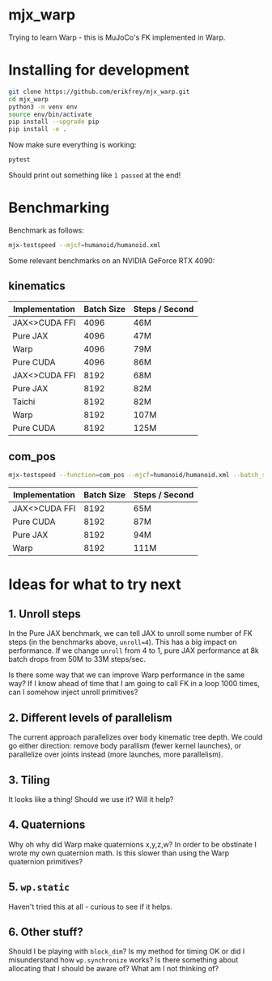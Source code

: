 # mjx_warp

Trying to learn Warp - this is MuJoCo's FK implemented in Warp.

# Installing for development

```bash
git clone https://github.com/erikfrey/mjx_warp.git
cd mjx_warp
python3 -m venv env
source env/bin/activate
pip install --upgrade pip
pip install -e .
```

Now make sure everything is working:

```bash
pytest
```

Should print out something like `1 passed` at the end!

# Benchmarking

Benchmark as follows:

```bash
mjx-testspeed --mjcf=humanoid/humanoid.xml
```

Some relevant benchmarks on an NVIDIA GeForce RTX 4090:

## kinematics

| Implementation   | Batch Size |  Steps / Second |
| ---------------- | ---------- | --------------- |
| JAX<>CUDA FFI    | 4096       |  46M            |
| Pure JAX         | 4096       |  47M            |
| Warp             | 4096       |  79M            |
| Pure CUDA        | 4096       |  86M            |
| JAX<>CUDA FFI    | 8192       |  68M            |
| Pure JAX         | 8192       |  82M            |
| Taichi           | 8192       |  82M            |
| Warp             | 8192       |  107M           |
| Pure CUDA        | 8192       |  125M           |

## com_pos

```bash
mjx-testspeed --function=com_pos --mjcf=humanoid/humanoid.xml --batch_size=8192
```

| Implementation   | Batch Size |  Steps / Second |
| ---------------- | ---------- | --------------- |
| JAX<>CUDA FFI    | 8192       |  65M            |
| Pure CUDA        | 8192       |  87M            |
| Pure JAX         | 8192       |  94M            |
| Warp             | 8192       |  111M           |


# Ideas for what to try next

## 1. Unroll steps

In the Pure JAX benchmark, we can tell JAX to unroll some number of FK steps (in the benchmarks above, `unroll=4`).  This has a big impact on performance.  If we change `unroll` from 4 to 1, pure JAX performance at 8k batch drops from 50M to 33M steps/sec.

Is there some way that we can improve Warp performance in the same way?  If I know ahead of time that I am going to call FK in a loop 1000 times, can I somehow inject unroll primitives?

## 2. Different levels of parallelism

The current approach parallelizes over body kinematic tree depth.  We could go either direction: remove body parallism (fewer kernel launches), or parallelize over joints instead (more launches, more parallelism).

## 3. Tiling

It looks like a thing!  Should we use it?  Will it help?

## 4. Quaternions

Why oh why did Warp make quaternions x,y,z,w?  In order to be obstinate I wrote my own quaternion math.  Is this slower than using the Warp quaternion primitives?

## 5. `wp.static`

Haven't tried this at all - curious to see if it helps.

## 6. Other stuff?

Should I be playing with `block_dim`?  Is my method for timing OK or did I misunderstand how `wp.synchronize` works?  Is there something about allocating that I should be aware of?  What am I not thinking of?
